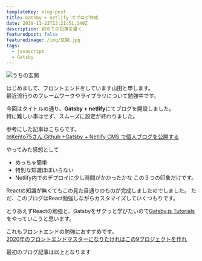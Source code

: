 ```yaml
---
templateKey: blog-post
title: Gatsby + netlify でブログ作成
date: 2019-11-23T13:21:51.140Z
description: 初めての記事を書く
featuredpost: false
featuredimage: /img/玄関.jpg
tags:
  - javascript
  - Gatsby
---
```

![うちの玄関](/img/玄関.jpg "うちの玄関はphotoshopで作ったものを工務店に納品して作ってもらいました。")

  

はじめまして、フロントエンドをしています山田と申します。  
最近流行りのフレームワークやライブラリについて勉強中です。  

今回はタイトルの通り、**Gatsby + netlify**にてブログを開設しました。\
特に難しい事はせず、スムーズに設定が終わりました。

参考にした記事はこちらです。\
[@Kento75さん Github +Gatsby + Netlify CMS で個人ブログを公開する](https://qiita.com/Kento75/items/7316dd5b7a8014d6c178)

やってみた感想として  

* めっちゃ簡単
* 特別な知識ほぼいらない
* Netlify内でのデプロイに少し時間がかかったかな
  この３つの印象だけです。

Reactの知識が無くてもこの見た目通りのものが完成しましたのでしました。
ただ、このブログはReact勉強しながらカスタマイズしていくつもりです。  

とりあえずReactの勉強と、Gatsbyをザクっと学びたいので[Gatsby.js Tutorials](https://www.gatsbyjs.org/tutorial/)をやっていこうと思います。  

これもフロントエンドの勉強におすすめです。\
[2020年のフロントエンドマスターになりたければこの9プロジェクトを作れ](https://qiita.com/rana_kualu/items/915345b8f3f870cfe2aa)  



最初のブログ記事は以上となります
